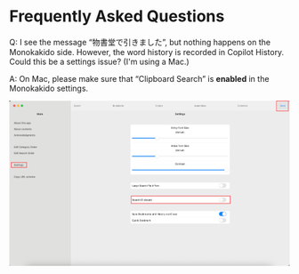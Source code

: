 # Frequently Asked Questions

Q: I see the message “物書堂で引きました”, but nothing happens on the Monokakido side. However, the word history is recorded in Copilot History. Could this be a settings issue? (I'm using a Mac.)

A: On Mac, please make sure that “Clipboard Search” is **enabled** in the Monokakido settings.

![Clipboard Search is enabled](../asset/01.png)
